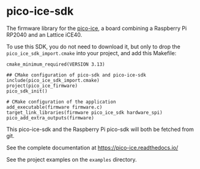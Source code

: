 pico-ice-sdk
============

The firmware library for the [pico-ice](https://pico-ice.readthedocs.io/),
a board combining a Raspberry Pi RP2040 and an Lattice iCE40.

To use this SDK, you do not need to download it, but only to drop the
`pico_ice_sdk_import.cmake` into your project, and add this Makefile:

```
cmake_minimum_required(VERSION 3.13)

## CMake configuration of pico-sdk and pico-ice-sdk
include(pico_ice_sdk_import.cmake)
project(pico_ice_firmware)
pico_sdk_init()

# CMake configuration of the application
add_executable(firmware firmware.c)
target_link_libraries(firmware pico_ice_sdk hardware_spi)
pico_add_extra_outputs(firmware)
```

This pico-ice-sdk and the Raspberry Pi pico-sdk will both be fetched
from git.

See the complete documentation at https://pico-ice.readthedocs.io/

See the project examples on the `examples` directory.
